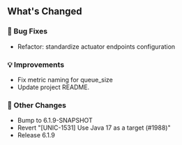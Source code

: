 <!-- Release notes generated using configuration in .github/release.yml at 6.1.9 -->

## What's Changed
### 🐞 Bug Fixes
* Refactor: standardize actuator endpoints configuration
### 💡 Improvements
* Fix metric naming for queue_size
* Update project README.
### 🔧 Other Changes
* Bump to 6.1.9-SNAPSHOT
* Revert "[UNIC-1531] Use Java 17 as a target (#1988)"
* Release 6.1.9
